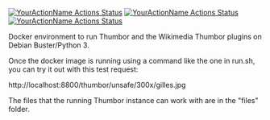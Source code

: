 [![YourActionName Actions Status](https://github.com/gi11es/thumbor-docker/workflows/Wikimedia%20Thumbor%20Python%20plugins%20linting/badge.svg)](https://github.com/gi11es/thumbor-docker/actions)
[![YourActionName Actions Status](https://github.com/gi11es/thumbor-docker/workflows/Dockerfile%20linting/badge.svg)](https://github.com/gi11es/thumbor-docker/actions)
[![YourActionName Actions Status](https://github.com/gi11es/thumbor-docker/workflows/Docker%20build/badge.svg)](https://github.com/gi11es/thumbor-docker/actions)

Docker environment to run Thumbor and the Wikimedia Thumbor plugins on Debian Buster/Python 3.

Once the docker image is running using a command like the one in run.sh, you can try it out with this test request:

http://localhost:8800/thumbor/unsafe/300x/gilles.jpg

The files that the running Thumbor instance can work with are in the "files" folder.